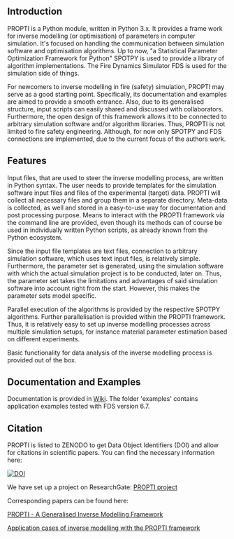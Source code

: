 ## Introduction

PROPTI is a Python module, written in Python 3.x. It provides a frame work for inverse modelling (or optimisation) of parameters in computer simulation. It's focused on handling the communication between simulation software and optimisation algorithms. Up to now, "a Statistical Parameter Optimization Framework for Python" SPOTPY is used to provide a library of algorithm implementations. The Fire Dynamics Simulator FDS is used for the simulation side of things.

For newcomers to inverse modelling in fire (safety) simulation, PROPTI may serve as a good starting point. Specifically, its documentation and examples are aimed to provide a smooth entrance. Also, due to its generalised structure, input scripts can easily shared and discussed with collaborators. Furthermore, the open design of this framework allows it to be connected to arbitrary simulation software and/or algorithm libraries. Thus, PROPTI is not limited to fire safety engineering. Although, for now only SPOTPY and FDS connections are implemented, due to the current focus of the authors work.

## Features

Input files, that are used to steer the inverse modelling process, are written in Python syntax. The user needs to provide templates for the simulation software input files and files of the experimental (target) data. PROPTI will collect all necessary files and group them in a separate directory. Meta-data is collected, as well and stored in a easy-to-use way for documentation and post processing purpose. Means to interact with the PROPTI framework via the command line are provided, even though its methods can of course be used in individually written Python scripts, as already known from the Python ecosystem.

Since the input file templates are text files, connection to arbitrary simulation software, which uses text input files, is relatively simple. Furthermore, the parameter set is generated, using the simulation software with which the actual simulation project is to be conducted, later on. Thus, the parameter set takes the limitations and advantages of said simulation software into account right from the start. However, this makes the parameter sets model specific.

Parallel execution of the algorithms is provided by the respective SPOTPY algorithms. Further parallelisation is provided within the PROPTI framework. Thus, it is relatively easy to set up inverse modelling processes across multiple simulation setups, for instance material parameter estimation based on different experiments.

Basic functionality for data analysis of the inverse modelling process is provided out of the box.

## Documentation and Examples

Documentation is provided in [Wiki](https://github.com/FireDynamics/propti/wiki). The folder 'examples' contains application examples tested with FDS version 6.7. 

## Citation

PROPTI is listed to ZENODO to get Data Object Identifiers (DOI) and allow for citations in scientific papers. You can find the necessary information here: 

[![DOI](https://zenodo.org/badge/DOI/10.5281/zenodo.1188756.svg)](https://doi.org/10.5281/zenodo.1188756)

We have set up a project on ResearchGate: [PROPTI project](https://www.researchgate.net/project/PROPTI-An-Generalised-Inverse-Modelling-Framework)

Corresponding papers can be found here:

[PROPTI - A Generalised Inverse Modelling Framework](https://www.researchgate.net/publication/327655651_PROPTI_-_A_Generalised_Inverse_Modelling_Framework)

[Application cases of inverse modelling with the PROPTI framework](https://doi.org/10.1016/j.firesaf.2019.102835)
